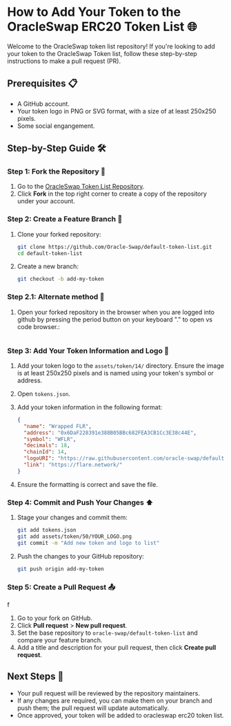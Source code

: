 # How to Add Your Token to the OracleSwap ERC20 Token List 🌐

Welcome to the OracleSwap token list repository! If you're looking to add your token to the OracleSwap Token list, follow these step-by-step instructions to make a pull request (PR).

## Prerequisites 📋

- A GitHub account.
- Your token logo in PNG or SVG format, with a size of at least 250x250 pixels.
- Some social engangement.

## Step-by-Step Guide 🛠️

### Step 1: Fork the Repository 🍴

1. Go to the [OracleSwap Token List Repository](https://github.com/oracle-swap/default-token-list).
2. Click **Fork** in the top right corner to create a copy of the repository under your account.

### Step 2: Create a Feature Branch 🔀

1. Clone your forked repository:

    ```bash
    git clone https://github.com/Oracle-Swap/default-token-list.git
    cd default-token-list
    ```

2. Create a new branch:

    ```bash
    git checkout -b add-my-token
    ```
### Step 2.1: Alternate method 🔀

1. Open your forked repository in the browser when you are logged into github by pressing the period button on your keyboard "." to open vs code browser.:

    ```Press period on keyboard to open vs code in browser
    ```

### Step 3: Add Your Token Information and Logo 📝

1. Add your token logo to the `assets/token/14/` directory. Ensure the image is at least 250x250 pixels and is named using your token's symbol or address.

2. Open `tokens.json`.
3. Add your token information in the following format:

    ```json
    {
      "name": "Wrapped FLR",
      "address": "0x6DaF228391e388B05BBc682FEA3CB1Cc3E38c44E",
      "symbol": "WFLR",
      "decimals": 18,
      "chainId": 14,
      "logoURI": "https://raw.githubusercontent.com/oracle-swap/default-token-list/main/assets/token/14/WFLR.png",
      "link": "https://flare.network/"
    }
    ```

4. Ensure the formatting is correct and save the file.

### Step 4: Commit and Push Your Changes ⬆️

1. Stage your changes and commit them:

    ```bash
    git add tokens.json
    git add assets/token/50/YOUR_LOGO.png
    git commit -m "Add new token and logo to list"
    ```

2. Push the changes to your GitHub repository:

    ```bash
    git push origin add-my-token
    ```

### Step 5: Create a Pull Request 📤
f
1. Go to your fork on GitHub.
2. Click **Pull request** > **New pull request**.
3. Set the base repository to `oracle-swap/default-token-list` and compare your feature branch.
4. Add a title and description for your pull request, then click **Create pull request**.

## Next Steps 🔄

- Your pull request will be reviewed by the repository maintainers.
- If any changes are required, you can make them on your branch and push them; the pull request will update automatically.
- Once approved, your token will be added to oracleswap erc20 token list.
